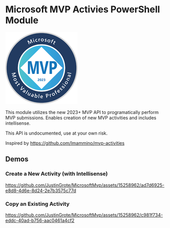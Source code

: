 # Microsoft MVP Activies PowerShell Module

![logo](images/logo.png)

This module utilizes the new 2023+ MVP API to programatically perform MVP submissions. Enables creation of new MVP activities and includes intellisense.

This API is undocumented, use at your own risk.

Inspired by https://github.com/lmammino/mvp-activities

## Demos

### Create a New Activity (with Intellisense)
https://github.com/JustinGrote/MicrosoftMvp/assets/15258962/ad7d6925-e8d8-4d6e-8d24-2e7b3575c77d

### Copy an Existing Activity
https://github.com/JustinGrote/MicrosoftMvp/assets/15258962/c981f734-eddc-40ad-b756-aac0461a4cf2
